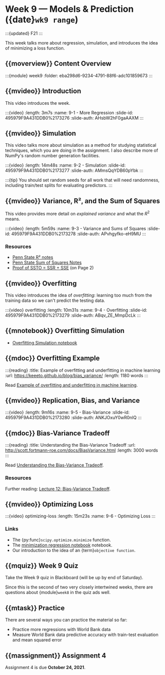 # Week 9 — Models & Prediction ({date}`wk9 range`)

:::{updated} F21
:::

This week talks more about regression, simulation, and introduces the idea of minimizing a loss function.

## {{moverview}} Content Overview

:::{module} week9
:folder: eba298d6-9234-4791-88f6-adc101859673
:::

## {{mvideo}} Introduction

This video introduces the week.

:::{video}
:length: 3m7s
:name: 9-1 - More Regression
:slide-id: 495979F9A431DDB0%2173276
:slide-auth: AHsbW2hF0gaAAXM
:::

## {{mvideo}} Simulation

This video talks more about simulation as a method for studying statistical techniques, which you are doing in the assignment.
I also describe more of NumPy's random number generation facilities.

:::{video}
:length: 14m48s
:name: 9-2 - Simulation
:slide-id: 495979F9A431DDB0%2173277
:slide-auth: AMmsQqYDB60pYbk
:::

:::{tip}
You should set random seeds for all work that will need randomness, including train/test splits for evaluating predictors.
:::

## {{mvideo}} Variance, R², and the Sum of Squares

This video provides more detail on *explained variance* and what the $R^2$ means.

:::{video}
:length: 5m59s
:name: 9-3 - Variance and Sums of Squares
:slide-id: 495979F9A431DDB0%2173278
:slide-auth: APvhgyfko-eH9MU
:::

### Resources

- [Penn State R² notes](https://online.stat.psu.edu/stat462/node/95/)
- [Penn State Sum of Squares Notes](https://online.stat.psu.edu/stat462/node/104/)
- [Proof of SSTO = SSR + SSE](https://web.njit.edu/~wguo/Math644_2012/Math644_Chapter%201_part4.pdf) (on Page 2)

## {{mvideo}} Overfitting

This video introduces the idea of *overfitting*: learning too much from the training data so we can't predict the testing data.

:::{video} overfitting
:length: 10m31s
:name: 9-4 - Overfitting
:slide-id: 495979F9A431DDB0%2173279
:slide-auth: ABqv_ZE_MmpDcLk
:::

## {{mnotebook}} Overfitting Simulation

- [Overfitting Simulation notebook](../resources/tutorials/OverfittingSimulation.ipynb)

## {{mdoc}} Overfitting Example

:::{reading}
:title: Example of overfitting and underfitting in machine learning
:url: https://keeeto.github.io/blog/bias_variance/
:length: 1180 words
:::

Read [Example of overfitting and underfitting in machine learning](https://keeeto.github.io/blog/bias_variance/).

## {{mvideo}} Replication, Bias, and Variance

:::{video}
:length: 9m16s
:name: 9-5 - Bias-Variance
:slide-id: 495979F9A431DDB0%2173280
:slide-auth: ANKJOxuY0wR0nIQ
:::

## {{mdoc}} Bias-Variance Tradeoff

:::{reading}
:title: Understanding the Bias-Variance Tradeoff
:url: http://scott.fortmann-roe.com/docs/BiasVariance.html
:length: 3000 words
:::

Read [Understanding the Bias-Variance Tradeoff](http://scott.fortmann-roe.com/docs/BiasVariance.html).

### Resources

Further reading: [Lecture 12: Bias-Variance Tradeoff](https://www.cs.cornell.edu/courses/cs4780/2018fa/lectures/lecturenote12.html).

## {{mvideo}} Optimizing Loss

:::{video} optimizing-loss
:length: 15m23s
:name: 9-6 - Optimizing Loss
:::

### Links

- The {py:func}`scipy.optimize.minimize` function.
- The [minimization regression notebook](../resources/tutorials/MinimizeRegression.ipynb) notebook.
- Our introduction to the idea of an {term}`objective function`.

## {{mquiz}} Week 9 Quiz

Take the Week 9 quiz in Blackboard (will be up by end of Saturday).

Since this is the second of two very closely intertwined weeks, there are questions about {module}`week8` in the quiz ads well.

## {{mtask}} Practice

There are several ways you can practice the material so far:

- Practice more regressions with World Bank data
- Measure World Bank data predictive accuracy with train-test evaluation and mean squared error

## {{massignment}} Assignment 4

Assignment 4 is due **October 24, 2021**.
